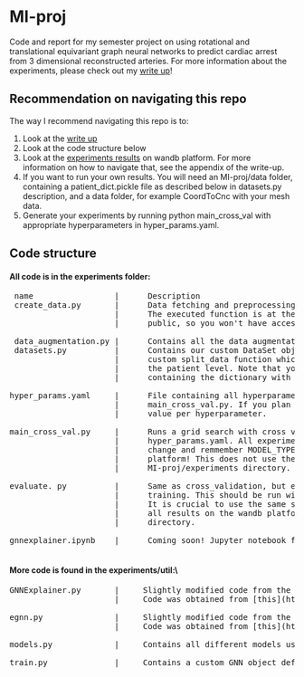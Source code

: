 # MI-proj
Code and report for my semester project on using rotational and translational equivariant graph neural networks to predict cardiac arrest from 3 dimensional reconstructed arteries. For more information about the experiments, please check out my [write up](https://github.com/jacobbamberger/MI-proj/blob/main/MI_pred_Report.pdf)!

## Recommendation on navigating this repo
The way I recommend navigating this repo is to:
1) Look at the [write up](https://github.com/jacobbamberger/MI-proj/blob/main/MI_pred_Report.pdf) 
2) Look at the code structure below
3) Look at the [experiments results](https://wandb.ai/yayabambam/mi-prediction) on wandb platform. For more information on how to navigate that, see the appendix of the write-up.
4) If you want to run your own results. You will need an MI-proj/data folder, containing a patient_dict.pickle file as described below in datasets.py description, and a data folder, for example CoordToCnc with your mesh data.
5) Generate your experiments by running python main_cross_val with appropriate hyperparameters in hyper_params.yaml.

## Code structure
 #### All code is in the experiments folder: 
 <pre>
 name                 |      Description
 create_data.py       |      Data fetching and preprocessing. This should be run from the MI-proj directory.
                      |      The executed function is at the bottom of the file, note that our dataset is not
                      |      public, so you won't have access to the path and label_path directories. <br/>
 data_augmentation.py |      Contains all the data augmentation schemes attempted. Used in create_data.py.\
 datasets.py          |      Contains our custom DataSet object which is how we store the meshes. Also contains\
                      |      custom split_data function which does the train, validation, and test splits at\
                      |      the patient level. Note that you will need a file "MI-proj/data/patient_dict.pickle"\
                      |      containing the dictionary with patients as keys and artery name list as value.<br/>
hyper_params.yaml     |      File containing all hyperparameters of a given model. Used in evaluate.py and\ 
                      |      main_cross_val.py. If you plan on using it for evaluate.py, there should be one\ 
                      |      value per hyperparameter.<br/>
main_cross_val.py     |      Runs a grid search with cross validation on all combinations of hyperparameters in\ 
                      |      hyper_params.yaml. All experiments are recorded on the wandb platform. Make sure to\ 
                      |      change and remmember MODEL_TYPE to be able to retrieve the experiment on the wandb\
                      |      platform! This does not use the test set. This should be called from inside the\ 
                      |      MI-proj/experiments directory.<br/>
evaluate. py          |      Same as cross_validation, but evaluates the model on test set once it has finished\
                      |      training. This should be run with only one value per hyperparameter in hyper_params.yaml.\
                      |      It is crucial to use the same seed here as used when doing the grid search. Also records\
                      |      all results on the wandb platform. This should be called from inside the MI-proj/experiments\
                      |      directory.<br/>
gnnexplainer.ipynb    |      Coming soon! Jupyter notebook for the GNNExplainer experiment and visualization.<br/>
</pre>

#### More code is found in the experiments/util:\
<pre>
GNNExplainer.py       |     Slightly modified code from the [GNNExplainer: Generating Explanations for Graph Neural Networks](https://arxiv.org/pdf/1903.03894.pdf) paper.\
                      |     Code was obtained from [this](https://github.com/RexYing/gnn-model-explainer) repo.<br/>
egnn.py               |     Slightly modified code from the [E(n) Equivariant Graph Neural Networks](https://arxiv.org/pdf/2102.09844.pdf) paper.\
                      |     Code was obtained from [this](https://github.com/vgsatorras/egnn) repo.<br/>
models.py             |     Contains all different models used in experiments.<br/>
train.py              |     Contains a custom GNN object definition. Main script used for training and evaluating our models.<br/>
</pre>

 

